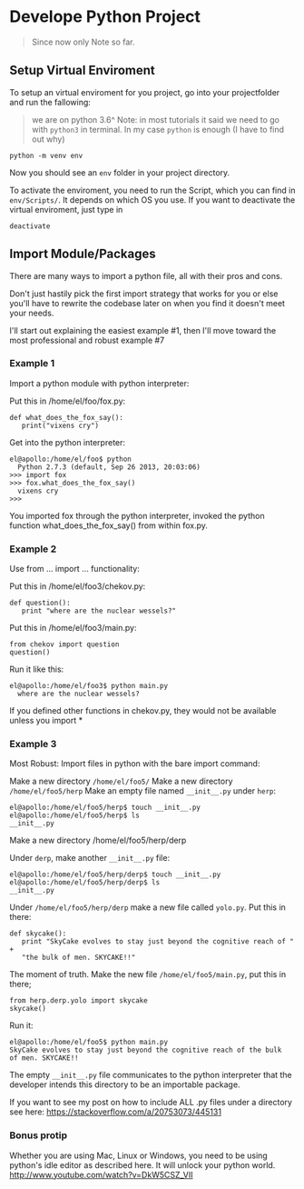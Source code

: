 # Develope Python Project
> Since now only Note so far.

## Setup Virtual Enviroment
To setup an virtual enviroment for you project, go into your projectfolder and run the fallowing:
> we are on python 3.6^
> Note: in most tutorials it said we need to go with `python3` in terminal. In my case `python` is enough (I have to find out why)

```
python -m venv env
```

Now you should see an `env` folder in your project directory.

To activate the enviroment, you need to run the Script, which you can find in `env/Scripts/`. It depends on which OS you use. 
If you want to deactivate the virtual enviroment, just type in
```
deactivate
```

## Import Module/Packages
There are many ways to import a python file, all with their pros and cons.

Don't just hastily pick the first import strategy that works for you or else you'll have to rewrite the codebase later on when you find it doesn't meet your needs.

I'll start out explaining the easiest example #1, then I'll move toward the most professional and robust example #7

### Example 1
Import a python module with python interpreter:

Put this in /home/el/foo/fox.py:

```
def what_does_the_fox_say():
   print("vixens cry")
```

Get into the python interpreter:

```
el@apollo:/home/el/foo$ python
  Python 2.7.3 (default, Sep 26 2013, 20:03:06) 
>>> import fox
>>> fox.what_does_the_fox_say()
  vixens cry
>>> 
```

You imported fox through the python interpreter, invoked the python function what_does_the_fox_say() from within fox.py.

### Example 2
Use from ... import ... functionality:

Put this in /home/el/foo3/chekov.py:

```
def question():
   print "where are the nuclear wessels?"
```

Put this in /home/el/foo3/main.py:

```
from chekov import question
question()
```

Run it like this:

```
el@apollo:/home/el/foo3$ python main.py 
  where are the nuclear wessels?
```

If you defined other functions in chekov.py, they would not be available unless you import *

### Example 3
Most Robust: Import files in python with the bare import command:

Make a new directory `/home/el/foo5/`
Make a new directory `/home/el/foo5/herp`
Make an empty file named `__init__.py` under `herp`:

```
el@apollo:/home/el/foo5/herp$ touch __init__.py
el@apollo:/home/el/foo5/herp$ ls
__init__.py
```

Make a new directory /home/el/foo5/herp/derp

Under `derp`, make another `__init__.py` file:

```
el@apollo:/home/el/foo5/herp/derp$ touch __init__.py
el@apollo:/home/el/foo5/herp/derp$ ls
__init__.py
```

Under `/home/el/foo5/herp/derp` make a new file called `yolo.py`. Put this in there:

```
def skycake():
   print "SkyCake evolves to stay just beyond the cognitive reach of " +
   "the bulk of men. SKYCAKE!!"
```

The moment of truth. Make the new file `/home/el/foo5/main.py`, put this in there;

```
from herp.derp.yolo import skycake
skycake()
```

Run it:

```
el@apollo:/home/el/foo5$ python main.py
SkyCake evolves to stay just beyond the cognitive reach of the bulk 
of men. SKYCAKE!!
```

The empty `__init__.py` file communicates to the python interpreter that the developer intends this directory to be an importable package.

If you want to see my post on how to include ALL .py files under a directory see here: https://stackoverflow.com/a/20753073/445131

### Bonus protip

Whether you are using Mac, Linux or Windows, you need to be using python's idle editor as described here. It will unlock your python world. http://www.youtube.com/watch?v=DkW5CSZ_VII
